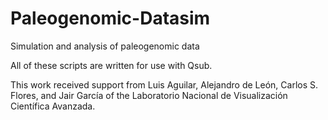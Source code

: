# Paleogenomic-Datasim
Simulation and analysis of paleogenomic data

All of these scripts are written for use with Qsub.

This work received support from Luis Aguilar, Alejandro de León, Carlos S. Flores, and Jair García of the Laboratorio Nacional de Visualización Científica Avanzada.
